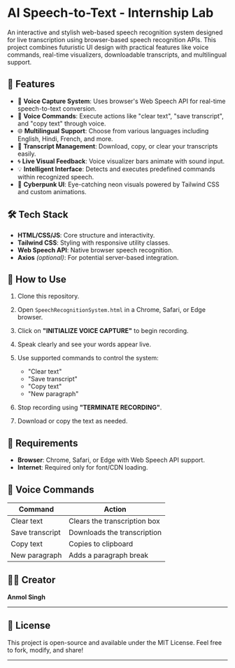 # AI Speech-to-Text - Internship Lab

An interactive and stylish web-based speech recognition system designed for live transcription using browser-based speech recognition APIs. This project combines futuristic UI design with practical features like voice commands, real-time visualizers, downloadable transcripts, and multilingual support.

## 🚀 Features

* 🎤 **Voice Capture System**: Uses browser's Web Speech API for real-time speech-to-text conversion.
* 🧠 **Voice Commands**: Execute actions like "clear text", "save transcript", and "copy text" through voice.
* 🌐 **Multilingual Support**: Choose from various languages including English, Hindi, French, and more.
* 🧾 **Transcript Management**: Download, copy, or clear your transcripts easily.
* 🌀 **Live Visual Feedback**: Voice visualizer bars animate with sound input.
* 💡 **Intelligent Interface**: Detects and executes predefined commands within recognized speech.
* 🎨 **Cyberpunk UI**: Eye-catching neon visuals powered by Tailwind CSS and custom animations.

## 🛠 Tech Stack

* **HTML/CSS/JS**: Core structure and interactivity.
* **Tailwind CSS**: Styling with responsive utility classes.
* **Web Speech API**: Native browser speech recognition.
* **Axios** *(optional)*: For potential server-based integration.


## 🧭 How to Use

1. Clone this repository.
2. Open `SpeechRecognitionSystem.html` in a Chrome, Safari, or Edge browser.
3. Click on **"INITIALIZE VOICE CAPTURE"** to begin recording.
4. Speak clearly and see your words appear live.
5. Use supported commands to control the system:

   * "Clear text"
   * "Save transcript"
   * "Copy text"
   * "New paragraph"
6. Stop recording using **"TERMINATE RECORDING"**.
7. Download or copy the text as needed.

## 🔧 Requirements

* **Browser**: Chrome, Safari, or Edge with Web Speech API support.
* **Internet**: Required only for font/CDN loading.

## 📢 Voice Commands

| Command         | Action                       |
| --------------- | ---------------------------- |
| Clear text      | Clears the transcription box |
| Save transcript | Downloads the transcription  |
| Copy text       | Copies to clipboard          |
| New paragraph   | Adds a paragraph break       |

## 🙋‍♂️ Creator

**Anmol Singh**

---

## 📄 License

This project is open-source and available under the MIT License. Feel free to fork, modify, and share!

---

